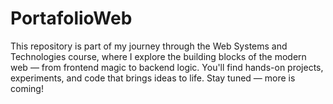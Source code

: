 # PortafolioWeb
This repository is part of my journey through the Web Systems and Technologies course, where I explore the building blocks of the modern web — from frontend magic to backend logic.  You'll find hands-on projects, experiments, and code that brings ideas to life. Stay tuned — more is coming!
